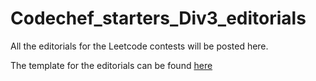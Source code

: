 # Codechef_starters_Div3_editorials

All the editorials for the Leetcode contests will be posted here.

The template for the editorials can be found [here](./template.md)